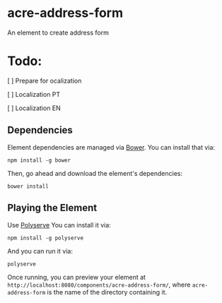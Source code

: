 # acre-address-form

An element to create address form

# Todo:
[ ] Prepare for ocalization

[ ] Localization PT

[ ] Localization EN

## Dependencies

Element dependencies are managed via [Bower](http://bower.io/). You can
install that via:

    npm install -g bower

Then, go ahead and download the element's dependencies:

    bower install


## Playing the Element

Use [Polyserve](https://github.com/PolymerLabs/polyserve)
You can install it via:

    npm install -g polyserve

And you can run it via:

    polyserve

Once running, you can preview your element at
`http://localhost:8080/components/acre-address-form/`, where `acre-address-form` is the name of the directory containing it.
